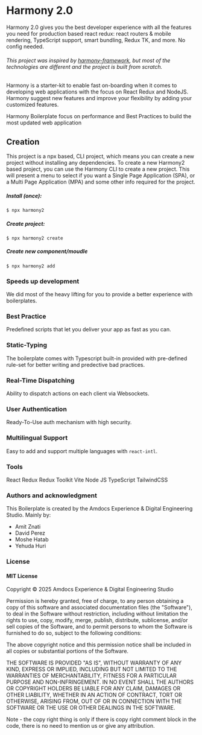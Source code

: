 # Harmony 2.0

Harmony 2.0 gives you the best developer experience with all the features you need for production based react redux: react routers & mobile rendering, TypeScript support, smart bundling, Redux TK, and more. No config needed.
######  This project was inspired by [harmony-framework](https://github.com/harmony-framework/harmony-boilerplate), but most of the technologies are different and the project is built from scratch.

Harmony is a starter-kit to enable fast on-boarding when it comes to developing web applications with the focus on React Redux and NodeJS.
Harmony suggest new features and improve your flexibility by adding your customized features.

Harmony Boilerplate focus on performance and Best Practices to build the most updated web application

## Creation
This project is a npx based, CLI project, which means you can create a new project without installing any dependencies.
To create a new Harmony2 based project, you can use the Harmony CLI to create a new project.
This will present a menu to select if you want a Single Page Application (SPA), or a Multi Page Application (MPA) and some other info required for the project.

##### Install (once):
```$ npx harmony2 ```
##### Create project:
```$ npx harmony2 create```
##### Create new component/moudle
```$ npx harmony2 add```


### Speeds up development
We did most of the heavy lifting for you to provide a better experience with boilerplates.


### Best Practice
Predefined scripts that let you deliver your app as fast as you can.


### Static-Typing
The boilerplate comes with Typescript built-in provided with pre-defined rule-set for better writing and predective bad practices.


### Real-Time Dispatching
Ability to dispatch actions on each client via Websockets.

### User Authentication
Ready-To-Use auth mechanism with high security.

### Multilingual Support
Easy to add and support multiple languages with `react-intl`.

### Tools

React
Redux
Redux Toolkit
Vite
Node JS
TypeScript
TailwindCSS

### Authors and acknowledgment
This Boilerplate is created by the Amdocs Experience & Digital Engineering Studio.
Mainly by:
- Amit Znati
- David Perez
- Moshe Hatab
- Yehuda Huri

### License
#### MIT License
Copyright © 2025 Amdocs Experience & Digital Engineering Studio

Permission is hereby granted, free of charge, to any person obtaining a copy of this software and associated documentation files (the "Software"), to deal in the Software without restriction, including without limitation the rights to use, copy, modify, merge, publish, distribute, sublicense, and/or sell copies of the Software, and to permit persons to whom the Software is furnished to do so, subject to the following conditions:

The above copyright notice and this permission notice shall be included in all copies or substantial portions of the Software.

THE SOFTWARE IS PROVIDED "AS IS", WITHOUT WARRANTY OF ANY KIND, EXPRESS OR IMPLIED, INCLUDING BUT NOT LIMITED TO THE WARRANTIES OF MERCHANTABILITY, FITNESS FOR A PARTICULAR PURPOSE AND NON-INFRINGEMENT. IN NO EVENT SHALL THE AUTHORS OR COPYRIGHT HOLDERS BE LIABLE FOR ANY CLAIM, DAMAGES OR OTHER LIABILITY, WHETHER IN AN ACTION OF CONTRACT, TORT OR OTHERWISE, ARISING FROM, OUT OF OR IN CONNECTION WITH THE SOFTWARE OR THE USE OR OTHER DEALINGS IN THE SOFTWARE.

Note - the copy right thing is only if there is copy right comment block in the code, there is no need to mention us or give any attribution.

